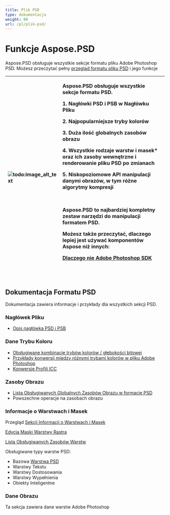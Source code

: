 ```yaml
---
title: Plik PSD
type: dokumentacja
weight: 90
url: /pl/plik-psd/
---
```


# **Funkcje Aspose.PSD**
Aspose.PSD obsługuje wszystkie sekcje formatu pliku Adobe Photoshop PSD. Możesz przeczytać pełny [przegląd formatu pliku PSD](/psd/pl/przeglad-formatu-pliku-psd/) i jego funkcje



|![todo:image_alt_text](psd-plik_1.png)|<p>Aspose.PSD obsługuje wszystkie sekcje formatu PSD.</p><p>1. Nagłówki PSD i PSB w Nagłówku Pliku</p><p>2. Najpopularniejsze tryby kolorów</p><p>3. Duża ilość globalnych zasobów obrazu</p><p>4. Wszystkie rodzaje warstw i masek* oraz ich zasoby wewnętrzne i renderowanie pliku PSD po zmianach</p><p>5. Niskopoziomowe API manipulacji danymi obrazów, w tym różne algorytmy kompresji</p><p> </p><p>Aspose.PSD to najbardziej kompletny zestaw narzędzi do manipulacji formatem PSD.</p><p>Możesz także przeczytać, dlaczego lepiej jest używać komponentów Aspose niż innych:</p><p>[Dlaczego nie Adobe Photoshop SDK](/psd/pl/dlaczego-nie-adobe-photoshop-sdk-html/)</p><p> </p>|
| :- | :- |
## **Dokumentacja Formatu PSD**
Dokumentacja zawiera informacje i przykłady dla wszystkich sekcji PSD.
### **Nagłówek Pliku**
- [Opis nagłówka PSD i PSB](/psd/pl/naglowek-plikow-psd-i-psb/)
### **Dane Trybu Koloru**
- [Obsługiwane kombinacje trybów kolorów / głębokości bitowej](/psd/pl/obsługiwane-kombinacje-trybów-kolorów-i-głębokości-bitowej-w-psd/)
- [Przykłady konwersji między różnymi trybami kolorów w pliku Adobe Photoshop](/psd/pl/psd-konwersja-między-różnymi-trybami-kolorów/)
- [Konwersje Profili ICC](https://docs.aspose.com/display/psdjava/Przestrzeń+kolorów+Konwersja+dla+JPEG+przez+profile+ICC)
### **Zasoby Obrazu**
- [Lista Obsługiwanych Globalnych Zasobów Obrazu w formacie PSD](/psd/pl/lista-obsługiwanych-globalnych-zasobów-obrazu-w-psd/)
- Powszechne operacje na zasobach obrazu
### **Informacje o Warstwach i Masek**
Przegląd [Sekcji Informacji o Warstwach i Masek](/psd/pl/sekcja-informacji-o-warstwach-i-masek-html/)

[Edycja Maski Warstwy Rastra](/psd/pl/edycja-masek-warstw-rastra-w-pliku-psd-przez-api/)

[Lista Obsługiwanych Zasobów Warstw](/psd/pl/lista-zasobow-warstw-psd/)

Obsługiwane typy warstw PSD:

- Bazowa [Warstwa PSD](/psd/pl/warstwa-psd/)
- Warstwy Tekstu
- Warstwy Dostosowania
- Warstwy Wypełnienia
- Obiekty Inteligentne
### **Dane Obrazu**
Ta sekcja zawiera dane warstw Adobe Photoshop
